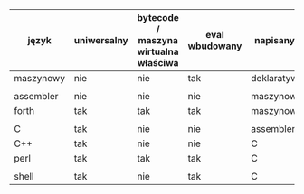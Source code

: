 

| język    | uniwersalny | bytecode / maszyna wirtualna właściwa | eval wbudowany | napisany w   |
|  ---     |   ---       | ---                                   | ---            | ---          |
| maszynowy| nie         | nie                                   | tak            | deklaratywny |
|          |             |                                       |                |              |
| assembler| nie         | nie                                   | nie            | maszynowy    |
| forth    | tak         | tak                                   | tak            | maszynowy    |
|          |             |                                       |                |              |
| C        | tak         | nie                                   | nie            | assembler    |
| C++      | tak         | nie                                   | nie            | C            |
| perl     | tak         | tak                                   | tak            | C            |
|          |             |                                       |                |              |
| shell    | tak         | nie                                   | tak            | C            |
